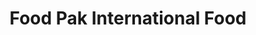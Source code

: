 ---
title: "Food Pak International Food"
url: /mobile/food-pak-international-food/
shop: Lebensmittel
---